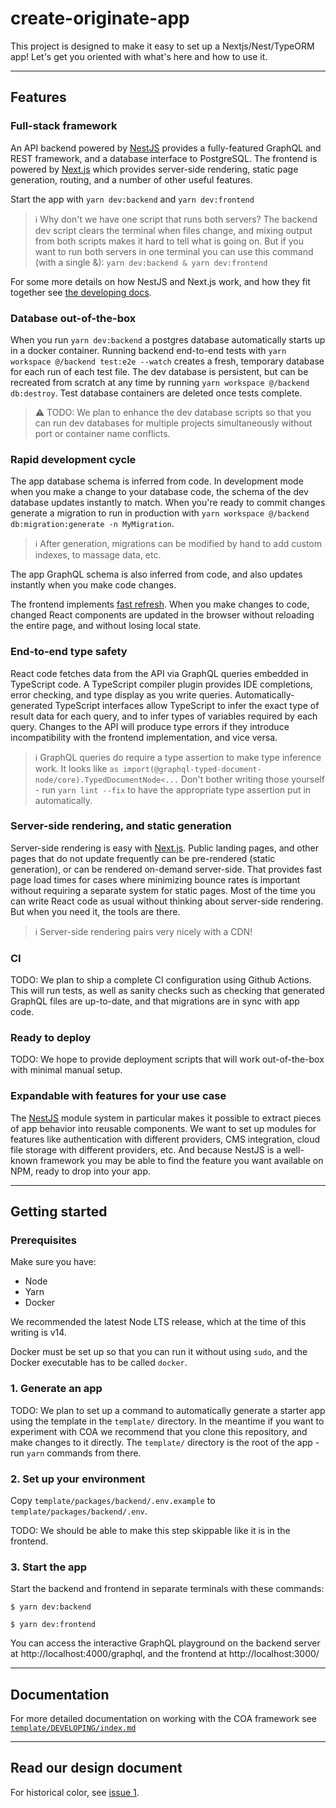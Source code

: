 # create-originate-app

This project is designed to make it easy to set up a Nextjs/Nest/TypeORM app!
Let's get you oriented with what's here and how to use it.

---

## Features

### Full-stack framework

An API backend powered by [NestJS][] provides a fully-featured GraphQL and REST
framework, and a database interface to PostgreSQL. The frontend is powered by
[Next.js][] which provides server-side rendering, static page generation,
routing, and a number of other useful features.

Start the app with `yarn dev:backend` and `yarn dev:frontend`

> ℹ️ Why don't we have one script that runs both servers? The backend dev script
> clears the terminal when files change, and mixing output from both scripts
> makes it hard to tell what is going on. But if you want to run both servers in
> one terminal you can use this command (with a single &):
> `yarn dev:backend & yarn dev:frontend`

For some more details on how NestJS and Next.js work, and how they fit together
see [the developing docs][developing].

[nestjs]: https://nestjs.com/
[next.js]: https://nextjs.org/
[developing]: ./template/DEVELOPING/index.md

### Database out-of-the-box

When you run `yarn dev:backend` a postgres database automatically starts up in
a docker container. Running backend end-to-end tests with
`yarn workspace @/backend test:e2e --watch`
creates a fresh, temporary database for each run of
each test file. The dev database is persistent, but can be recreated from
scratch at any time by running `yarn workspace @/backend db:destroy`. Test
database containers are deleted once tests complete.

> ⚠️ TODO: We plan to enhance the dev database scripts so that you can run dev
> databases for multiple projects simultaneously without port or container name
> conflicts.

### Rapid development cycle

The app database schema is inferred from code. In development mode when you make
a change to your database code, the schema of the dev database updates instantly
to match. When you're ready to commit changes generate a migration to run in
production with `yarn workspace @/backend db:migration:generate -n MyMigration`.

> ℹ️ After generation, migrations can be modified by hand to add custom indexes,
> to massage data, etc.

The app GraphQL schema is also inferred from code, and also updates instantly
when you make code changes.

The frontend implements [fast refresh][]. When you make changes to code, changed
React components are updated in the browser without reloading the entire page,
and without losing local state.

[fast refresh]: https://nextjs.org/docs/basic-features/fast-refresh

### End-to-end type safety

React code fetches data from the API via GraphQL queries embedded in TypeScript
code. A TypeScript compiler plugin provides IDE completions, error checking, and
type display as you write queries. Automatically-generated TypeScript interfaces
allow TypeScript to infer the exact type of result data for each query, and to
infer types of variables required by each query. Changes to the API will produce
type errors if they introduce incompatibility with the frontend implementation,
and vice versa.

> ℹ️ GraphQL queries do require a type assertion to make type inference work. It
> looks like `as import(@graphql-typed-document-node/core).TypedDocumentNode<...`
> Don't bother writing those yourself - run `yarn lint --fix` to have the
> appropriate type assertion put in automatically.

### Server-side rendering, and static generation

Server-side rendering is easy with [Next.js][]. Public landing pages, and other
pages that do not update frequently can be pre-rendered (static generation), or
can be rendered on-demand server-side. That provides fast page load times for
cases where minimizing bounce rates is important without requiring a separate
system for static pages. Most of the time you can write React code as usual
without thinking about server-side rendering. But when you need it, the tools
are there.

> ℹ️ Server-side rendering pairs very nicely with a CDN!

### CI

TODO: We plan to ship a complete CI configuration using Github Actions. This
will run tests, as well as sanity checks such as checking that generated GraphQL
files are up-to-date, and that migrations are in sync with app code.

### Ready to deploy

TODO: We hope to provide deployment scripts that will work out-of-the-box with
minimal manual setup.

### Expandable with features for your use case

The [NestJS][] module system in particular makes it possible to extract pieces
of app behavior into reusable components. We want to set up modules for features
like authentication with different providers, CMS integration, cloud file
storage with different providers, etc. And because NestJS is a well-known
framework you may be able to find the feature you want available on NPM, ready
to drop into your app.

---

## Getting started

### Prerequisites

Make sure you have:

- Node
- Yarn
- Docker

We recommended the latest Node LTS release, which at the time of this writing is
v14.

Docker must be set up so that you can run it without using `sudo`, and the
Docker executable has to be called `docker`.

### 1. Generate an app

TODO: We plan to set up a command to automatically generate a starter app using
the template in the `template/` directory. In the meantime if you want to
experiment with COA we recommend that you clone this repository, and make
changes to it directly. The `template/` directory is the root of the app - run
`yarn` commands from there.

### 2. Set up your environment

Copy `template/packages/backend/.env.example` to
`template/packages/backend/.env`.

TODO: We should be able to make this step skippable like it is in the frontend.

### 3. Start the app

Start the backend and frontend in separate terminals with these commands:

    $ yarn dev:backend

    $ yarn dev:frontend

You can access the interactive GraphQL playground on the backend server at
http://localhost:4000/graphql, and the frontend at http://localhost:3000/

---

## Documentation

For more detailed documentation on working with the COA framework see
[`template/DEVELOPING/index.md`][developing]

---

## Read our design document

For historical color, see [issue 1](https://github.com/Originate/create-originate-app/issues/1).
